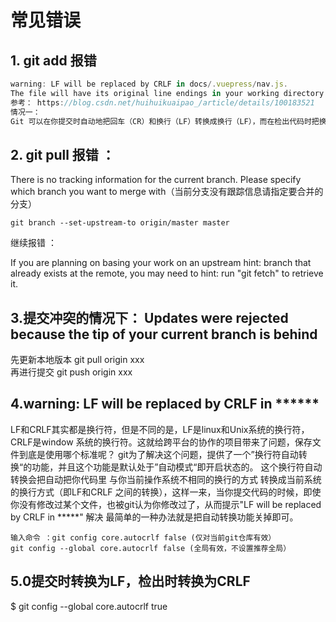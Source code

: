 #  常见错误 

## 1. git add 报错 
```js
warning: LF will be replaced by CRLF in docs/.vuepress/nav.js.
The file will have its original line endings in your working directory
参考： https://blog.csdn.net/huihuikuaipao_/article/details/100183521
情况一：
Git 可以在你提交时自动地把回车（CR）和换行（LF）转换成换行（LF），而在检出代码时把换行（LF）转换成回车（CR）和换行（LF）。 你可以用git config --global core.autocrlf true 来打开此项功能。 如果是在 Windows 系统上，把它设置成 true，这样在检出代码时，换行会被转换成回车和换行：
```
## 2. git pull 报错 ：

There is no tracking information for the current branch.
Please specify which branch you want to merge with（当前分支没有跟踪信息请指定要合并的分支）

    git branch --set-upstream-to origin/master master

继续报错 ： 

If you are planning on basing your work on an upstream
hint: branch that already exists at the remote, you may need to
hint: run "git fetch" to retrieve it.



## 3.提交冲突的情况下： Updates were rejected because the tip of your current branch is behind 

先更新本地版本  git pull  origin  xxx  
再进行提交   git  push origin xxx


##  4.warning: LF will be replaced by CRLF in ****** 
LF和CRLF其实都是换行符，但是不同的是，LF是linux和Unix系统的换行符，CRLF是window 系统的换行符。这就给跨平台的协作的项目带来了问题，保存文件到底是使用哪个标准呢？ git为了解决这个问题，提供了一个”换行符自动转换“的功能，并且这个功能是默认处于”自动模式“即开启状态的。
这个换行符自动转换会把自动把你代码里 与你当前操作系统不相同的换行的方式 转换成当前系统的换行方式（即LF和CRLF 之间的转换），这样一来，当你提交代码的时候，即使你没有修改过某个文件，也被git认为你修改过了，从而提示"LF will be replaced by CRLF in *****"
    解决
最简单的一种办法就是把自动转换功能关掉即可。

    输入命令 ：git config core.autocrlf false (仅对当前git仓库有效）
    git config --global core.autocrlf false (全局有效，不设置推荐全局）
## 5.0提交时转换为LF，检出时转换为CRLF
$ git config --global core.autocrlf true    




